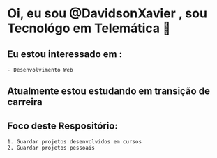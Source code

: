 #  Oi, eu sou @DavidsonXavier , sou Tecnológo em Telemática 👋
  ## Eu estou interessado em : 
    - Desenvolvimento Web
  ## Atualmente estou estudando em transição de carreira      
  ## Foco deste Respositório:
    1. Guardar projetos desenvolvidos em cursos 
    2. Guardar projetos pessoais


